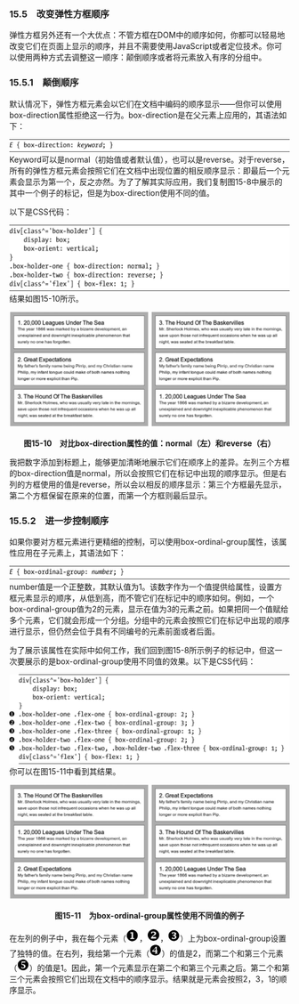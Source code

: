 ### 15.5　改变弹性方框顺序

弹性方框另外还有一个大优点：不管方框在DOM中的顺序如何，你都可以轻易地改变它们在页面上显示的顺序，并且不需要使用JavaScript或者定位技术。你可以使用两种方式去调整这一顺序：颠倒顺序或者将元素放入有序的分组中。

### 15.5.1　颠倒顺序

默认情况下，弹性方框元素会以它们在文档中编码的顺序显示——但你可以使用box-direction属性拒绝这一行为。box-direction是在父元素上应用的，其语法如下：

![667.png](../images/667.png)
Keyword可以是normal（初始值或者默认值），也可以是reverse。对于reverse，所有的弹性方框元素会按照它们在文档中出现位置的相反顺序显示：即最后一个元素会显示为第一个，反之亦然。为了了解其实际应用，我们复制图15-8中展示的其中一个例子的标记，但是为box-direction使用不同的值。

以下是CSS代码：

![668.png](../images/668.png)
结果如图15-10所示。

![669.png](../images/669.png)
<center class="my_markdown"><b class="my_markdown">图15-10　对比box-direction属性的值：normal（左）和reverse（右）</b></center>

我把数字添加到标题上，能够更加清晰地展示它们在顺序上的差异。左列三个方框的box-direction值是normal，所以会按照它们在标记中出现的顺序显示。但是右列的方框使用的值是reverse，所以会以相反的顺序显示：第三个方框最先显示，第二个方框保留在原来的位置，而第一个方框则最后显示。

### 15.5.2　进一步控制顺序

如果你要对方框元素进行更精细的控制，可以使用box-ordinal-group属性，该属性应用在子元素上，其语法如下：

![670.png](../images/670.png)
number值是一个正整数，其默认值为1。该数字作为一个值提供给属性，设置方框元素显示的顺序，从低到高，而不管它们在标记中的顺序如何。例如，一个box-ordinal-group值为2的元素，显示在值为3的元素之前。如果把同一个值赋给多个元素，它们就会形成一个分组。分组中的元素会按照它们在标记中出现的顺序进行显示，但仍然会位于具有不同编号的元素前面或者后面。

为了展示该属性在实际中如何工作，我们回到图15-8所示例子的标记中，但这一次要展示的是box-ordinal-group使用不同值的效果。以下是CSS代码：

![671.png](../images/671.png)
你可以在图15-11中看到其结果。

![672.png](../images/672.png)
<center class="my_markdown"><b class="my_markdown">图15-11　为box-ordinal-group属性使用不同值的例子</b></center>

在左列的例子中，我在每个元素（<img class="my_markdown" src="../images/673.jpg" style="zoom:67%;" />，<img src="../images/40.jpg" style="zoom:67%;" />，<img src="../images/41.jpg" style="zoom:67%;" />）上为box-ordinal-group设置了独特的值。在右列，我给第一个元素（<img src="../images/93.jpg" style="zoom:67%;" />）的值是2，而第二个和第三个元素（<img src="../images/88.jpg" style="zoom:67%;" />）的值是1。因此，第一个元素显示在第二个和第三个元素之后。第二个和第三个元素会按照它们出现在文档中的顺序显示。结果就是元素会按照2，3，1的顺序显示。


